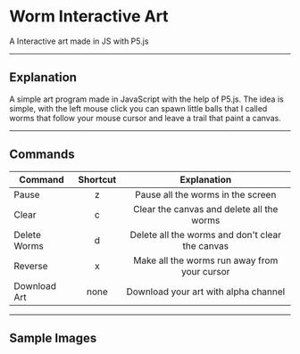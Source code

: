 # Worm Interactive Art
A Interactive art made in JS with P5.js

***
## Explanation
A simple art program made in JavaScript with the help of P5.js. The idea is simple, with the left mouse click you can spawn little balls that I called worms that follow your mouse cursor and leave a trail that paint a canvas.

[preview]: media/preview.gif "Preview"

***
## Commands
| Command       | Shortcut     | Explanation                                     |
| ------------- |:------------:|:-----------------------------------------------:|
| Pause         | z            | Pause all the worms in the screen               |
| Clear         | c            | Clear the canvas and delete all the worms       |
| Delete Worms  | d            | Delete all the worms and don't clear the canvas |
| Reverse       | x            | Make all the worms run away from your cursor    |
| Download Art  | none         | Download your art with alpha channel            |

***
## Sample Images

[sample1]: media/sample1.png "Between Walls"
[sample2]: media/sample2.png "The Hole"
[sample3]: media/sample3.png "Rainbow Path"